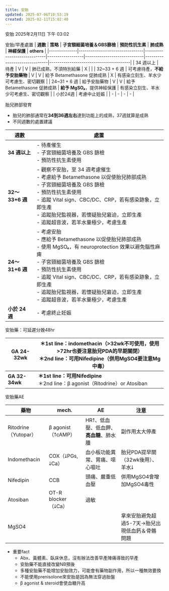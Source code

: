 ```yaml
---
title: 安胎
updated: 2025-07-06T10:53:19
created: 2025-02-11T15:02:40
---
```


安胎
2025年2月11日
下午 03:02

安胎/早產處置
| **週數**     | **策略**                       | **子宮頸細菌培養＆GBS篩檢** | **預防性抗生素** | **肺成熟**                  | **神經保護**                 | **others**                             |
|--------------|--------------------------------|-----------------------------|------------------|-----------------------------|------------------------------|----------------------------------------|
| 34 週以上    | 待產                           | V                           | V                | 肺已成熟，不須特別給藥      | X                            |                                       |
| 32~33 + 6 週 | 可考慮待產，**不給予安胎藥物** | V                           | V                | 給予 Betamethasone 促肺成熟 | X                            | 有感染立刻生、羊水少可考慮生、密切觀察 |
| 24~31 + 6 週 | 給予安胎藥物                   | V                           | V                | 給予 Betamethasone 促肺成熟 | **給予 MgSO₄**，提供神經保護 | 有感染立刻生、羊水少可考慮生、密切觀察 |
| 小於24週     | 考慮中止妊娠                   |                            | \-               | \-                          | \-                           | \-                                     |

胎兒肺部發育
- 胎兒的肺部通常在**34到36週左右**達到功能上的成熟，37週就算是成熟
- 不同週數的處置建議
<table>
<colgroup>
<col style="width: 18%" />
<col style="width: 81%" />
</colgroup>
<thead>
<tr class="header">
<th><strong>週數</strong></th>
<th><strong>處置</strong></th>
</tr>
</thead>
<tbody>
<tr class="odd">
<td><strong>34 週以上</strong></td>
<td>- 待產催生<br />
- 子宮頸細菌培養及 GBS 篩檢<br />
- 預防性抗生素使用</td>
</tr>
<tr class="even">
<td><strong>32～33+6 週</strong></td>
<td>- 觀察不安胎，至 34 週考慮催生<br />
- 考慮給予 Betamethasone 以促使胎兒肺部成熟<br />
- 子宮頸細菌培養及 GBS 篩檢<br />
- 預防性抗生素使用<br />
- 追蹤 Vital sign、CBC/DC、CRP，若有感染跡象，立即生產<br />
- 追蹤胎兒監視器，若懷疑胎兒窘迫，立即生產<br />
- 追蹤超音波，若羊水量極少，考慮生產</td>
</tr>
<tr class="odd">
<td><strong>24～31+6 週</strong></td>
<td>- 考慮安胎<br />
- 應給予 Betamethasone 以促使胎兒肺部成熟<br />
- 使用 MgSO₄，有 neuroprotection 效果以避免腦性麻痺<br />
- 子宮頸細菌培養及 GBS 篩檢<br />
- 預防性抗生素使用<br />
- 追蹤 Vital sign、CBC/DC、CRP，若有感染跡象，立即生產<br />
- 追蹤胎兒監視器，若懷疑胎兒窘迫，立即生產<br />
- 追蹤超音波，若羊水量極少，考慮生產</td>
</tr>
<tr class="even">
<td><strong>小於 24 週</strong></td>
<td>- 考慮終止妊娠</td>
</tr>
</tbody>
</table>

安胎藥：可延遲分娩48hr
<table>
<colgroup>
<col style="width: 19%" />
<col style="width: 80%" />
</colgroup>
<thead>
<tr class="header">
<th><strong>GA 24-32wk</strong></th>
<th><strong>＊1st line：indomethacin（&gt;32wk不可使用，使用&gt;72hr也要注意胎兒PDA的早期關閉）</strong><br />
＊2nd line：可用Nifedipine（併用MgSO4要注意Mg中毒）<br />
</th>
</tr>
</thead>
<tbody>
<tr class="odd">
<td><strong>GA 32-34wk</strong></td>
<td><strong>＊1st line：可用Nifedipine</strong><br />
＊2nd line：β agonist（Ritodrine）or Atosiban<br />
</td>
</tr>
</tbody>
</table>

安胎藥AE

| **藥物**             | **mech.**           | **AE**                                  | **注意**                                       |
|----------------------|---------------------|-----------------------------------------|------------------------------------------------|
| Ritodrine（Yutopar） | β agonist（⭡cAMP）  | HR⭡、低血壓、低血鉀、**高血糖**、肺水腫 | 副作用太大停產                                 |
| Indomethacin         | COX（⭣PGs, ⭣Ca）    | 血小板功能異常、胃痛、噁心嘔吐          | 胎兒PDA提早關（32wk後用）、羊水⭣               |
| Nifedipin            | CCB                 | 頭痛、嚴重低血壓                        | 併用MgSO4會增加MgSO4毒性                       |
| Atosiban             | OT-R blocker（⭣Ca） | 過敏                                    |                                               |
| MgSO4                |                    |                                        | 拿來安胎避免超過5-7天→胎兒出現低血鈣＆骨骼問題 |
- 重要fact
  - Abx、黃體素、臥床休息，沒有辦法改善早產陣痛導致的早產
  - 安胎藥不能直接改變NB預後
  - 多種安胎藥不能增加安胎效力，可能會有藥物副作用，所以一種無效要換
  - 不能使用prenisolone來安胎是因為無法穿過胎盤
  - β agonist & steroid會使血糖升高

